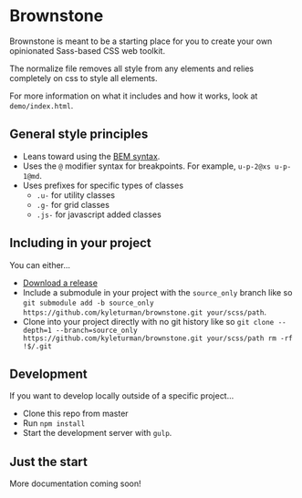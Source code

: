 # Brownstone

Brownstone is meant to be a starting place for you to create your own opinionated Sass-based CSS web toolkit.

The normalize file removes all style from any elements and relies completely on css to style all elements.

For more information on what it includes and how it works, look at `demo/index.html`.

## General style principles
- Leans toward using the [BEM syntax](https://css-tricks.com/bem-101/).
- Uses the `@` modifier syntax for breakpoints. For example, `u-p-2@xs u-p-1@md`.
- Uses prefixes for specific types of classes
  - `.u-` for utility classes
  - `.g-` for grid classes
  - `.js-` for javascript added classes

## Including in your project
You can either...
- [Download a release](https://github.com/kyleturman/brownstone/releases])
- Include a submodule in your project with the `source_only` branch like so `git submodule add -b source_only https://github.com/kyleturman/brownstone.git your/scss/path`.
- Clone into your project directly with no git history like so `git clone --depth=1 --branch=source_only https://github.com/kyleturman/brownstone.git your/scss/path rm -rf !$/.git`

## Development
If you want to develop locally outside of a specific project...
- Clone this repo from master
- Run `npm install`
- Start the development server with `gulp`.

## Just the start
More documentation coming soon!
